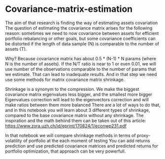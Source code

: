 # Covariance-matrix-estimation

The aim of that research is finding the way of estimating assets covariation
The question of estimating the covariance matrix arises for the following reason:
sometimes we need to now covariance between assets for efficient portfolio rebalancing or other goals,
but some covariance coefficients can be distorted if the length of data sample (N) is comparable to the number of assets (T).

Why? Because covariance matrix has about 0.5 * (N-1) * N params (where N is the number of assets).
If the N/T ratio is near to 1 or even 0.01, we will use number of the observations comparable to the number of params that we estimate.
That can lead to inadequate results. And in that step we need use some methods for matrix covariance matrix shrinkage.

Shrinkage is a synonym to the compression. We make the biggest covariance matrix eigenvalues less bigger, and the smallest more bigger
Eigenvalues correction will lead to the eigenvectors correction and will make ratios between them more balanced
There are a lot of ways to do that, and in this notebook you will learn about 3 different types of shrinkage,
compared to the base covariance matrix without any shrinkage. The inspiration and the math behiind them can be taken out of this article:
https://www.zora.uzh.ch/id/eprint/170824/1/econwp231.pdf

In that notebook we will compare shrinkage methods in terms of proxy-volatility of portfolio at the each moment of testing
You can add returns prediction and use predicted covariance matrices and predicted returns for portfolio optimization,
that approach can be very powerfull.
